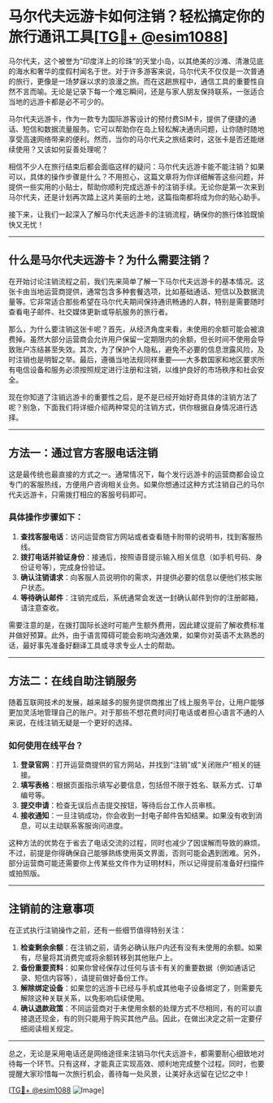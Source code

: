 # 马尔代夫远游卡如何注销？轻松搞定你的旅行通讯工具[[TG💪+ @esim1088](https://t.me/s/esim1088)]

马尔代夫，这个被誉为“印度洋上的珍珠”的天堂小岛，以其绝美的沙滩、清澈见底的海水和奢华的度假村闻名于世。对于许多游客来说，马尔代夫不仅仅是一次普通的旅行，更像是一场梦寐以求的浪漫之旅。而在这趟旅程中，通信工具的重要性自然不言而喻。无论是记录下每一个难忘瞬间，还是与家人朋友保持联系，一张适合当地的远游卡都是必不可少的。

马尔代夫远游卡，作为一款专为国际游客设计的预付费SIM卡，提供了便捷的通话、短信和数据流量服务。它可以帮助你在岛上轻松解决通讯问题，让你随时随地享受高速网络带来的便利。然而，当你的马尔代夫之旅结束时，这张卡是否还能继续使用？又该如何妥善处理呢？

相信不少人在旅行结束后都会面临这样的疑问：马尔代夫远游卡能不能注销？如果可以，具体的操作步骤是什么？不用担心，这篇文章将为你详细解答这些问题，并提供一些实用的小贴士，帮助你顺利完成远游卡的注销手续。无论你是第一次来到马尔代夫，还是计划再次踏上这片美丽的土地，这篇指南都将成为你的贴心助手。

接下来，让我们一起深入了解马尔代夫远游卡的注销流程，确保你的旅行体验既愉快又无忧！

---

## 什么是马尔代夫远游卡？为什么需要注销？

在开始讨论注销流程之前，我们先来简单了解一下马尔代夫远游卡的基本情况。这张卡由当地运营商提供，通常包含多种套餐选项，比如基础通话、短信以及数据流量等。它非常适合那些希望在马尔代夫期间保持通讯畅通的人群，特别是需要随时查看电子邮件、社交媒体更新或导航服务的旅行者。

那么，为什么要注销这张卡呢？首先，从经济角度来看，未使用的余额可能会被浪费掉。虽然大部分运营商会允许用户保留一定期限内的余额，但长时间不使用会导致账户冻结甚至失效。其次，为了保护个人隐私，避免不必要的信息泄露风险，及时注销也是明智之举。最后，遵循当地法规同样重要——大多数国家和地区要求所有电信设备和服务必须按照规定进行注册和注销，以维护良好的市场秩序和社会安全。

现在你知道了注销远游卡的重要性之后，是不是已经开始好奇具体的注销方法了呢？别急，下面我们将详细介绍两种常见的注销方式，供你根据自身情况进行选择。

---

## 方法一：通过官方客服电话注销

这是最传统也最直接的方式之一。通常情况下，每个发行远游卡的运营商都会设立专门的客服热线，方便用户咨询相关业务。如果你想通过这种方式注销自己的马尔代夫远游卡，只需拨打相应的客服号码即可。

### 具体操作步骤如下：
1. **查找客服电话**：访问运营商官方网站或者查看随卡附带的说明书，找到客服热线。
2. **拨打电话并验证身份**：接通后，按照语音提示输入相关信息（如手机号码、身份证号等），完成身份验证。
3. **确认注销请求**：向客服人员说明你的需求，并提供必要的信息以便他们核实账户状态。
4. **等待确认邮件**：注销完成后，系统通常会发送一封确认邮件到你的注册邮箱，请注意查收。

需要注意的是，在拨打国际长途时可能产生额外费用，因此建议提前了解收费标准并做好预算。此外，由于语言障碍可能会影响沟通效果，如果你对英语不太熟悉的话，最好事先准备好翻译工具或寻求专业人士的帮助。

---

## 方法二：在线自助注销服务

随着互联网技术的发展，越来越多的服务提供商推出了线上服务平台，让用户能够更加灵活地管理自己的账户。对于那些不想花费时间打电话或者担心语言不通的人来说，在线注销无疑是一个更好的选择。

### 如何使用在线平台？
1. **登录官网**：打开运营商提供的官方网站，并找到“注销”或“关闭账户”相关的链接。
2. **填写表格**：根据页面指示填写必要信息，包括但不限于姓名、联系方式、订单编号等。
3. **提交申请**：检查无误后点击提交按钮，等待后台工作人员审核。
4. **接收通知**：一旦注销成功，你会收到一封电子邮件告知结果。如果没有收到消息，可以主动联系客服询问进度。

这种方法的优势在于省去了电话交流的过程，同时也减少了因误解而导致的麻烦。不过，前提是你得确保自己能够熟练使用英文界面，否则可能会遇到困难。另外，部分运营商可能还需要你上传某些文件作为证明材料，所以记得提前准备好扫描件或拍照版。

---

## 注销前的注意事项

在正式执行注销操作之前，还有一些细节值得特别关注：

1. **检查剩余余额**：在注销之前，请务必确认账户内还有没有未使用的余额。如果有，尽量将其消费完或将余额转移到其他账户上。
2. **备份重要资料**：如果你曾经保存过任何与该卡有关的重要数据（例如通话记录、短信内容等），请提前做好备份工作。
3. **解除绑定设备**：如果您的远游卡已经与手机或其他电子设备绑定了，则需要先解除这种关联关系，以免影响后续使用。
4. **确认退款政策**：不同运营商对于未使用余额的处理方式不尽相同，有的可以直接退还现金，有的则只能用于购买其他产品。因此，在做出决定之前一定要仔细阅读相关规定。

---

总之，无论是采用电话还是网络途径来注销马尔代夫远游卡，都需要耐心细致地对待每一个环节。只有这样，才能真正实现高效、顺利地完成整个过程。同时，也要提醒大家珍惜每一次旅行机会，善待每一处风景，让美好永远留在记忆之中！

[[TG💪+ @esim1088](https://t.me/s/esim1088) ![Image](https://i.postimg.cc/4NQfJmqS/Snipaste-2025-05-13-00-14-12.png)]